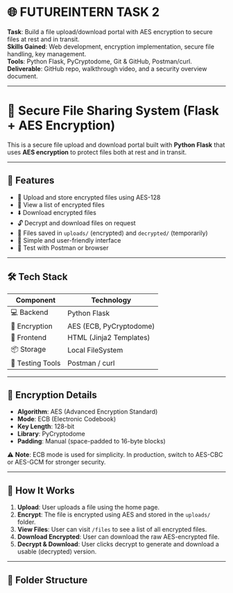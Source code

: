 # 🌐 FUTUREINTERN TASK 2

**Task**: Build a file upload/download portal with AES encryption to secure files at rest and in transit.  
**Skills Gained**: Web development, encryption implementation, secure file handling, key management.  
**Tools**: Python Flask, PyCryptodome, Git & GitHub, Postman/curl.  
**Deliverable**: GitHub repo, walkthrough video, and a security overview document.

---

# 🔐 Secure File Sharing System (Flask + AES Encryption)

This is a secure file upload and download portal built with **Python Flask** that uses **AES encryption** to protect files both at rest and in transit.

---

## 🚀 Features

- 🔐 Upload and store encrypted files using AES-128
- 🧾 View a list of encrypted files
- ⬇️ Download encrypted files
- 🔓 Decrypt and download files on request
- 📂 Files saved in `uploads/` (encrypted) and `decrypted/` (temporarily)
- 🧠 Simple and user-friendly interface
- 🧪 Test with Postman or browser

---

## 🛠️ Tech Stack

| Component      | Technology            |
|----------------|------------------------|
| 💻 Backend      | Python Flask           |
| 🔐 Encryption   | AES (ECB, PyCryptodome) |
| 🎨 Frontend     | HTML (Jinja2 Templates) |
| 📦 Storage      | Local FileSystem       |
| 🧪 Testing Tools| Postman / curl         |

---

## 🔐 Encryption Details

- **Algorithm**: AES (Advanced Encryption Standard)
- **Mode**: ECB (Electronic Codebook)
- **Key Length**: 128-bit
- **Library**: PyCryptodome
- **Padding**: Manual (space-padded to 16-byte blocks)

⚠️ **Note**: ECB mode is used for simplicity. In production, switch to AES-CBC or AES-GCM for stronger security.

---

## 🧩 How It Works

1. **Upload**: User uploads a file using the home page.
2. **Encrypt**: The file is encrypted using AES and stored in the `uploads/` folder.
3. **View Files**: User can visit `/files` to see a list of all encrypted files.
4. **Download Encrypted**: User can download the raw AES-encrypted file.
5. **Decrypt & Download**: User clicks decrypt to generate and download a usable (decrypted) version.

---

## 📁 Folder Structure

